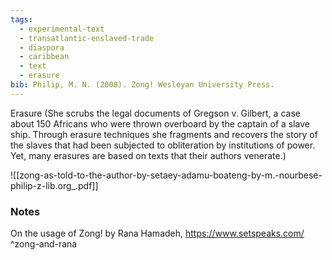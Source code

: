 ```yaml
---
tags:
  - experimental-text
  - transatlantic-enslaved-trade
  - diaspora
  - caribbean
  - text
  - erasure
bib: Philip, M. N. (2008). Zong! Wesleyan University Press.
---
```


Erasure (She scrubs the legal documents of Gregson v. Gilbert, a case about 150 Africans who were thrown overboard by the captain of a slave ship. Through erasure techniques she fragments and recovers the story of the slaves that had been subjected to obliteration by institutions of power. Yet, many erasures are based on texts that their authors venerate.)

![[zong-as-told-to-the-author-by-setaey-adamu-boateng-by-m.-nourbese-philip-z-lib.org_.pdf]]

### Notes
On the usage of Zong! by Rana Hamadeh, https://www.setspeaks.com/ ^zong-and-rana

